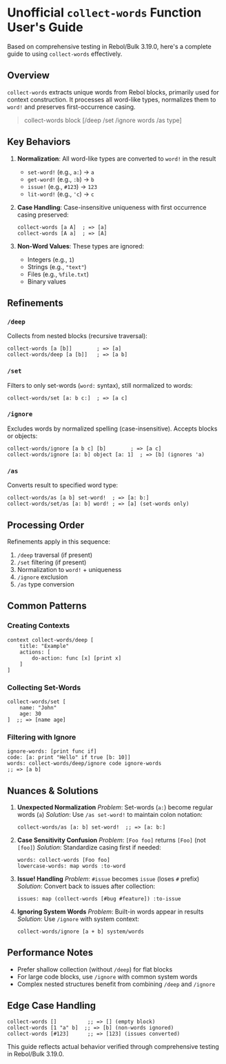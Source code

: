 # Unofficial `collect-words` Function User's Guide

Based on comprehensive testing in Rebol/Bulk 3.19.0, here's a complete guide to using `collect-words` effectively.

## Overview

`collect-words` extracts unique words from Rebol blocks, primarily used for context construction. It processes all word-like types, normalizes them to `word!` and preserves first-occurrence casing.

>  collect-words block [/deep /set /ignore words /as type]


## Key Behaviors

1. **Normalization**: All word-like types are converted to `word!` in the result
   
   - `set-word!` (e.g., `a:`) → `a`
   - `get-word!` (e.g., `:b`) → `b`
   - `issue!` (e.g., `#123`) → `123`
   - `lit-word!` (e.g., `'c`) → `c`
2. **Case Handling**: Case-insensitive uniqueness with first occurrence casing preserved:
   
   ```rebol
   collect-words [a A]  ; => [a]
   collect-words [A a]  ; => [A]
   ```
3. **Non-Word Values**: These types are ignored:
   
   - Integers (e.g., `1`)
   - Strings (e.g., `"text"`)
   - Files (e.g., `%file.txt`)
   - Binary values

## Refinements

### `/deep`

Collects from nested blocks (recursive traversal):

```rebol
collect-words [a [b]]        ; => [a]
collect-words/deep [a [b]]   ; => [a b]
```

### `/set`

Filters to only set-words (`word:` syntax), still normalized to words:

```rebol
collect-words/set [a: b c:]  ; => [a c]
```

### `/ignore`

Excludes words by normalized spelling (case-insensitive). Accepts blocks or objects:

```rebol
collect-words/ignore [a b c] [b]        ; => [a c]
collect-words/ignore [a: b] object [a: 1]  ; => [b] (ignores 'a)
```

### `/as`

Converts result to specified word type:

```rebol
collect-words/as [a b] set-word!  ; => [a: b:]
collect-words/set/as [a: b] word! ; => [a] (set-words only)
```

## Processing Order

Refinements apply in this sequence:

1. `/deep` traversal (if present)
2. `/set` filtering (if present)
3. Normalization to `word!` + uniqueness
4. `/ignore` exclusion
5. `/as` type conversion

## Common Patterns

### Creating Contexts

```rebol
context collect-words/deep [
    title: "Example"
    actions: [
        do-action: func [x] [print x]
    ]
]
```

### Collecting Set-Words

```rebol
collect-words/set [
    name: "John"
    age: 30
]  ;; => [name age]
```

### Filtering with Ignore

```rebol
ignore-words: [print func if]
code: [a: print "Hello" if true [b: 10]]
words: collect-words/deep/ignore code ignore-words
;; => [a b]
```

## Nuances & Solutions

1. **Unexpected Normalization**
   *Problem*: Set-words (`a:`) become regular words (`a`)
   *Solution*: Use `/as set-word!` to maintain colon notation:
   
   ```rebol
   collect-words/as [a: b] set-word!  ;; => [a: b:]
   ```
2. **Case Sensitivity Confusion**
   *Problem*: `[Foo foo]` returns `[Foo]` (not `[foo]`)
   *Solution*: Standardize casing first if needed:
   
   ```rebol
   words: collect-words [Foo foo]
   lowercase-words: map words :to-word
   ```
3. **Issue! Handling**
   *Problem*: `#issue` becomes `issue` (loses `#` prefix)
   *Solution*: Convert back to issues after collection:
   
   ```rebol
   issues: map (collect-words [#bug #feature]) :to-issue
   ```
4. **Ignoring System Words**
   *Problem*: Built-in words appear in results
   *Solution*: Use `/ignore` with system context:
   
   ```rebol
   collect-words/ignore [a + b] system/words
   ```

## Performance Notes

- Prefer shallow collection (without `/deep`) for flat blocks
- For large code blocks, use `/ignore` with common system words
- Complex nested structures benefit from combining `/deep` and `/ignore`

## Edge Case Handling

```rebol
collect-words []          ;; => [] (empty block)
collect-words [1 "a" b]  ;; => [b] (non-words ignored)
collect-words [#123]      ;; => [123] (issues converted)
```

This guide reflects actual behavior verified through comprehensive testing in Rebol/Bulk 3.19.0.
